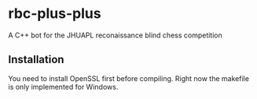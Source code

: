 # rbc-plus-plus
 
A C++ bot for the JHUAPL reconaissance blind chess competition

## Installation
You need to install OpenSSL first before compiling. Right now the makefile is only implemented for Windows.

